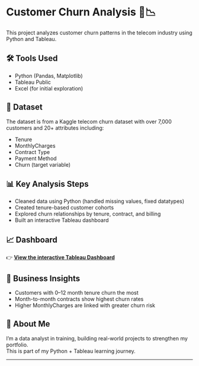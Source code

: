 # Customer Churn Analysis 🚨📉

This project analyzes customer churn patterns in the telecom industry using Python and Tableau.

## 🛠 Tools Used

- Python (Pandas, Matplotlib)
- Tableau Public
- Excel (for initial exploration)

## 📂 Dataset

The dataset is from a Kaggle telecom churn dataset with over 7,000 customers and 20+ attributes including:
- Tenure
- MonthlyCharges
- Contract Type
- Payment Method
- Churn (target variable)

## 📊 Key Analysis Steps

- Cleaned data using Python (handled missing values, fixed datatypes)
- Created tenure-based customer cohorts
- Explored churn relationships by tenure, contract, and billing
- Built an interactive Tableau dashboard

## 📈 Dashboard

👉 **[View the interactive Tableau Dashboard](https://public.tableau.com/app/profile/anchal.patel/viz/telecomcustomerchurnanalysis_17512002917880/customerchurnanalysisdashboard?publish=yes)**

## 📌 Business Insights

- Customers with 0–12 month tenure churn the most
- Month-to-month contracts show highest churn rates
- Higher MonthlyCharges are linked with greater churn risk

## 💼 About Me

I’m a data analyst in training, building real-world projects to strengthen my portfolio.  
This is part of my Python + Tableau learning journey.

---

 
